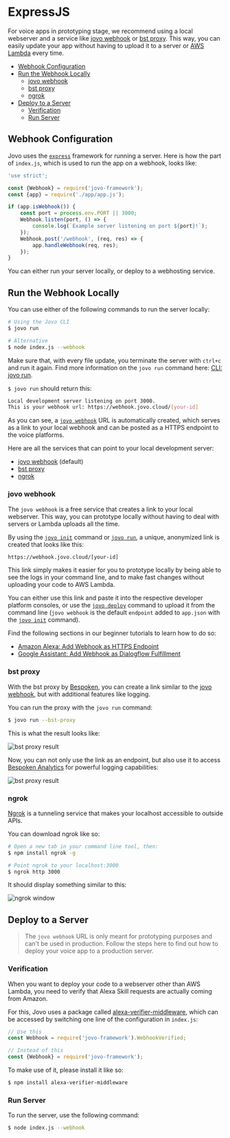 # ExpressJS

For voice apps in prototyping stage, we recommend using a local webserver and a service like [jovo webhook](#jovo-webhook) or [bst proxy](#bst-proxy). This way, you can easily update your app without having to upload it to a server or [AWS Lambda](./aws-lambda.md './aws-lambda') every time.

* [Webhook Configuration](#webhook-configuration)
* [Run the Webhook Locally](#run-the-webhook-locally)
   * [jovo webhook](#jovo-webhook)
   * [bst proxy](#bst-proxy)
   * [ngrok](#ngrok)
* [Deploy to a Server](#deploy-to-a-server)
   * [Verification](#verification)
   * [Run Server](#run-server)


## Webhook Configuration

Jovo uses the [`express`](https://expressjs.com/) framework for running a server. Here is how the part of `index.js`, which is used to run the app on a webhook, looks like:

```javascript
'use strict';

const {Webhook} = require('jovo-framework');
const {app} = require('./app/app.js');

if (app.isWebhook()) {
    const port = process.env.PORT || 3000;
    Webhook.listen(port, () => {
        console.log(`Example server listening on port ${port}!`);
    });
    Webhook.post('/webhook', (req, res) => {
        app.handleWebhook(req, res);
    });
}
```

You can either run your server locally, or deploy to a webhosting service.


## Run the Webhook Locally

You can use either of the following commands to run the server locally:

```sh
# Using the Jovo CLI
$ jovo run

# Alternative
$ node index.js --webhook
```

Make sure that, with every file update, you terminate the server with `ctrl+c` and run it again. Find more information on the `jovo run` command here: [CLI: jovo run](../../02_cli#jovo-run '../cli#jovo-run').

`$ jovo run` should return this:

```sh
Local development server listening on port 3000.
This is your webhook url: https://webhook.jovo.cloud/[your-id]
```

As you can see, a [`jovo webhook`](#jovo-webhook) URL is automatically created, which serves as a link to your local webhook and can be posted as a HTTPS endpoint to the voice platforms.

Here are all the services that can point to your local development server:
* [jovo webhook](#jovo-webhook) (default)
* [bst proxy](#bst-proxy)
* [ngrok](#ngrok)


### jovo webhook

The `jovo webhook` is a free service  that creates a link to your local webserver. This way, you can prototype locally without having to deal with servers or Lambda uploads all the time.

By using the [`jovo init`](../../02_cli#jovo-init '../cli#jovo-init') command or [`jovo run`](../../02_cli#jovo-run '../cli#jovo-run'), a unique, anonymized link is created that looks like this:

```sh
https://webhook.jovo.cloud/[your-id]
```
This link simply makes it easier for you to prototype locally by being able to see the logs in your command line, and to make fast changes without uploading your code to AWS Lambda.

You can either use this link and paste it into the respective developer platform consoles, or use the [`jovo deploy`](../../02_cli#jovo-deploy '../cli#jovo-deploy') command to upload it from the command line (`jovo webhook` is the default `endpoint` added to `app.json` with the [`jovo init`](../../02_cli#jovo-init '../cli#jovo-init') command).

Find the following sections in our beginner tutorials to learn how to do so:

* [Amazon Alexa: Add Webhook as HTTPS Endpoint](https://www.jovo.tech/blog/alexa-skill-tutorial-nodejs/#app-configuration)
* [Google Assistant: Add Webhook as Dialogflow Fulfillment](https://www.jovo.tech/blog/google-action-tutorial-nodejs/#endpoint)


### bst proxy

With the bst proxy by [Bespoken](https://bespoken.io/), you can create a link similar to the [jovo webhook](#jovo-webhook), but with additional features like logging.

You can run the proxy with the `jovo run` command:

```sh
$ jovo run --bst-proxy
```
This is what the result looks like:

![bst proxy result](https://www.jovo.tech/blog/wp-content/uploads/2017/10/terminal-bst-proxy-1.jpg)

Now, you can not only use the link as an endpoint, but also use it to access [Bespoken Analytics](../../06_integrations/analytics#bespoken '../analytics#bespoken') for powerful logging capabilities:

![bst proxy result](https://www.jovo.tech/blog/wp-content/uploads/2017/10/bespoken-logging.jpg)

### ngrok

[Ngrok](https://ngrok.com/) is a tunneling service that makes your localhost accessible to outside APIs.

You can download ngrok like so:

```sh
# Open a new tab in your command line tool, then:
$ npm install ngrok -g

# Point ngrok to your localhost:3000
$ ngrok http 3000
```

It should display something similar to this:

![ngrok window](https://www.jovo.tech/img/docs/building-a-voice-app/webhook-url.jpg)

## Deploy to a Server

> The `jovo webhook` URL is only meant for prototyping purposes and can't be used in production. Follow the steps here to find out how to deploy your voice app to a production server.

### Verification

When you want to deploy your code to a webserver other than AWS Lambda, you need to verify that Alexa Skill requests are actually coming from Amazon.

For this, Jovo uses a package called [alexa-verifier-middleware](https://github.com/alexa-js/alexa-verifier-middleware), which can be accessed by switching one line of the configuration in `index.js`:

```javascript
// Use this
const Webhook = require('jovo-framework').WebhookVerified;

// Instead of this
const {Webhook} = require('jovo-framework');
```

To make use of it, please install it like so:

```sh
$ npm install alexa-verifier-middleware
```

### Run Server

To run the server, use the following command:

```sh
$ node index.js --webhook
```


<!--[metadata]: {"description": "Find out how to host your Alexa Skills and Google Actions on a server with ExpressJS and the Jovo Framework.",
		        "route": "hosting/express-js"}-->
